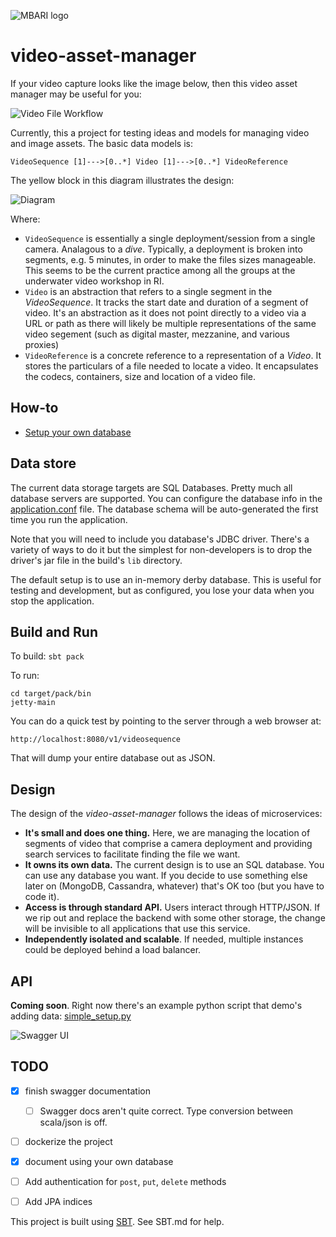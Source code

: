 ![MBARI logo](https://raw.githubusercontent.com/underwatervideo/video-asset-manager/master/src/site/images/logo-mbari-3b.png)

# video-asset-manager

If your video capture looks like the image below, then this video asset manager may be useful for you:

![Video File Workflow](https://raw.githubusercontent.com/underwatervideo/video-asset-manager/master/src/site/docs/digital_videos.png)

Currently, this a project for testing ideas and models for managing video and image assets. The basic data models is:

```
VideoSequence [1]--->[0..*] Video [1]--->[0..*] VideoReference 
```



The yellow block in this diagram illustrates the design:

![Diagram](https://raw.githubusercontent.com/underwatervideo/video-asset-manager/master/src/site/docs/VideoTAG_data_model.png)

Where:

- `VideoSequence` is essentially a single deployment/session from a single camera. Analagous to a _dive_. Typically, a deployment is broken into segments, e.g. 5 minutes, in order to make the files sizes manageable. This seems to be the current practice among all the groups at the underwater video workshop in RI. 
- `Video` is an abstraction that refers to a single segment in the _VideoSequence_. It tracks the start date and duration of a segment of video. It's an abstraction as it does not point directly to a video via a URL or path as there will likely be multiple representations of the same video segement (such as digital master, mezzanine, and various proxies)
- `VideoReference` is a concrete reference to a representation of a _Video_. It stores the particulars of a file needed to locate a video. It encapsulates the codecs, containers, size and location of a video file.

## How-to

- [Setup your own database](https://github.com/underwatervideo/video-asset-manager/blob/master/src/site/docs/HOWTO_DATABASE_SETUP.md)

## Data store

The current data storage targets are SQL Databases. Pretty much all database servers are supported. You can configure the database info in the [application.conf](https://github.com/underwatervideo/video-asset-manager/blob/master/src/pack/conf/application.conf) file. The database schema will be auto-generated the first time you run the application. 

Note that you will need to include you database's JDBC driver. There's a variety of ways to do it but the simplest for non-developers is to drop the driver's jar file in the build's `lib` directory. 

The default setup is to use an in-memory derby database. This is useful for testing and development, but as configured, you lose your data when you stop the application.

## Build and Run

To build: `sbt pack`

To run:

```
cd target/pack/bin
jetty-main
```

You can do a quick test by pointing to the server through a web browser at:
    
    http://localhost:8080/v1/videosequence
    
That will dump your entire database out as JSON. 


## Design

The design of the _video-asset-manager_ follows the ideas of microservices:

- __It's small and does one thing.__ Here, we are managing the location of segments of video that comprise a camera deployment and providing search services to facilitate finding the file we want.
- __It owns its own data.__ The current design is to use an SQL database. You can use any database you want. If you decide to use something else later on (MongoDB, Cassandra, whatever) that's OK too (but you have to code it).
- __Access is through standard API.__ Users interact through HTTP/JSON. If we rip out and replace the backend with some other storage, the change will be invisible to all applications that use this service.
- __Independently isolated and scalable__. If needed, multiple instances could be deployed behind a load balancer.

## API

__Coming soon__. Right now there's an example python script that demo's adding data: [simple_setup.py](https://github.com/underwatervideo/video-asset-manager/blob/master/src/pack/bin/simple_setup.py)

![Swagger UI](https://github.com/underwatervideo/video-asset-manager/blob/master/src/site/images/Swagger_UI.png)
## TODO

- [X] finish swagger documentation
    - [ ] Swagger docs aren't quite correct. Type conversion between scala/json is off.
- [ ] dockerize the project
- [X] document using your own database
- [ ] Add authentication for `post`, `put`, `delete` methods
- [ ] Add JPA indices




This project is built using [SBT](http://www.scala-sbt.org/). See SBT.md for help.



